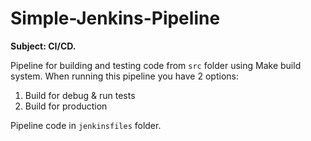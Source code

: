 # Simple-Jenkins-Pipeline
**Subject: CI/CD.**

Pipeline for building and testing code from `src` folder using Make build system.
When running this pipeline you have 2 options:
1) Build for debug & run tests
2) Build for production

Pipeline code in `jenkinsfiles` folder.
